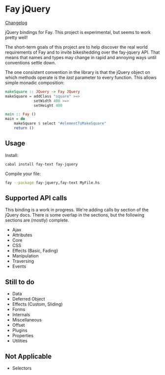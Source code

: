 Fay jQuery
==========

[Changelog](CHANGELOG.md)

jQuery bindings for Fay. This project is experimental, but seems to work pretty well!

The short-term goals of this project are to help discover the real world
requirements of Fay and to invite bikeshedding over the fay-jquery API. That
means that names and types may change in rapid and annoying ways until
conventions settle down.

The one consistent convention in the library is that the jQuery object on which
methods operate is the *last* parameter to every function. This allows simple
monadic composition:

```haskell
makeSquare :: JQuery -> Fay JQuery
makeSquare = addClass "square" >=>
             setWidth 400 >=>
             setHeight 400

main :: Fay ()
main = do
    makeSquare $ select "#elementToMakeSquare"
    return ()
```

Usage
-----


Install:
```bash
cabal install fay-text fay-jquery
```

Compile your file:

```bash
fay --package fay-jquery,fay-text MyFile.hs
```


Supported API calls
-------------------

This binding is a work in progress. We're adding calls by section of the jQuery
docs. There is some overlap in the sections, but the following sections are
(mostly) complete.

- Ajax
- Attributes
- Core
- CSS
- Effects (Basic, Fading)
- Manipulation
- Traversing
- Events

Still to do
-----------

- Data
- Deferred Object
- Effects (Custom, Sliding)
- Forms
- Internals
- Miscellaneous
- Offset
- Plugins
- Properties
- Utilities

Not Applicable
--------------

- Selectors
